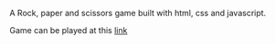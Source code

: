 A Rock, paper and scissors game built with html, css and javascript.

Game can be played at this [link](https://jamesamoore.github.io/Rock-paper-scissors/) 
